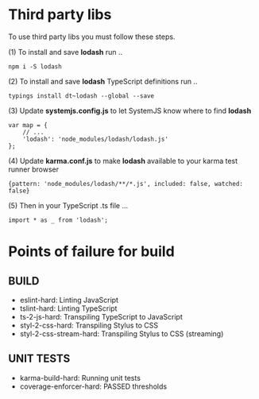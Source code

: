 # Third party libs

To use third party libs you must follow these steps.

(1) To install and save **lodash** run ..
 
```
npm i -S lodash
```

(2) To install and save **lodash** TypeScript definitions run ..

```
typings install dt~lodash --global --save
```

(3) Update **systemjs.config.js** to let SystemJS know where to find **lodash**

```
var map = {
    // ...
    'lodash': 'node_modules/lodash/lodash.js'
};
```

(4) Update **karma.conf.js** to make **lodash** available to your karma test runner browser

```
{pattern: 'node_modules/lodash/**/*.js', included: false, watched: false}
```

(5) Then in your TypeScript .ts file ...

```
import * as _ from 'lodash';
```

# Points of failure for build

## BUILD

* eslint-hard: Linting JavaScript
* tslint-hard: Linting TypeScript
* ts-2-js-hard: Transpiling TypeScript to JavaScript
* styl-2-css-hard: Transpiling Stylus to CSS
* styl-2-css-stream-hard: Transpiling Stylus to CSS (streaming)

## UNIT TESTS

* karma-build-hard: Running unit tests
* coverage-enforcer-hard: PASSED thresholds
